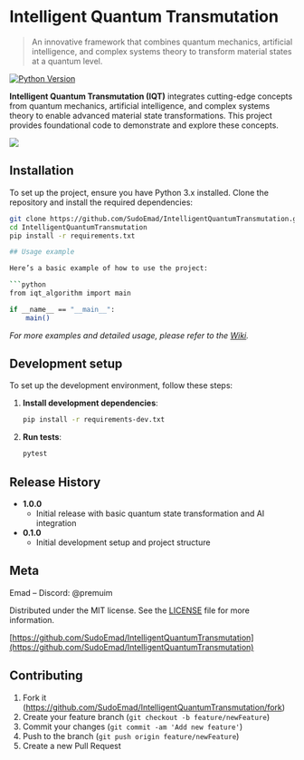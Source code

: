 # Intelligent Quantum Transmutation

> An innovative framework that combines quantum mechanics, artificial intelligence, and complex systems theory to transform material states at a quantum level.

[![Python Version][python-image]][python-url]

**Intelligent Quantum Transmutation (IQT)** integrates cutting-edge concepts from quantum mechanics, artificial intelligence, and complex systems theory to enable advanced material state transformations. This project provides foundational code to demonstrate and explore these concepts.

![](header.png)  <!-- Ensure you have a header image or remove this line -->

## Installation

To set up the project, ensure you have Python 3.x installed. Clone the repository and install the required dependencies:

```sh
git clone https://github.com/SudoEmad/IntelligentQuantumTransmutation.git
cd IntelligentQuantumTransmutation
pip install -r requirements.txt

## Usage example

Here’s a basic example of how to use the project:

```python
from iqt_algorithm import main

if __name__ == "__main__":
    main()
```

_For more examples and detailed usage, please refer to the [Wiki][wiki]._

## Development setup

To set up the development environment, follow these steps:

1. **Install development dependencies**:
    ```sh
    pip install -r requirements-dev.txt
    ```

2. **Run tests**:
    ```sh
    pytest
    ```

## Release History

* **1.0.0**
    * Initial release with basic quantum state transformation and AI integration
* **0.1.0**
    * Initial development setup and project structure

## Meta

Emad – Discord: @premuim

Distributed under the MIT license. See the [LICENSE](LICENSE) file for more information.

[https://github.com/SudoEmad/IntelligentQuantumTransmutation](https://github.com/SudoEmad/IntelligentQuantumTransmutation)

## Contributing

1. Fork it (<https://github.com/SudoEmad/IntelligentQuantumTransmutation/fork>)
2. Create your feature branch (`git checkout -b feature/newFeature`)
3. Commit your changes (`git commit -am 'Add new feature'`)
4. Push to the branch (`git push origin feature/newFeature`)
5. Create a new Pull Request

<!-- Markdown link & img dfn's -->
[python-image]: https://img.shields.io/badge/python-3.x-blue.svg
[python-url]: https://www.python.org/
[downloads-image]: https://img.shields.io/pypi/dm/your-package.svg
[downloads-url]: https://pypi.org/project/your-package/
[travis-image]: https://img.shields.io/travis/yourusername/IntelligentQuantumTransmutation/master.svg
[travis-url]: https://travis-ci.org/yourusername/IntelligentQuantumTransmutation
[wiki]: https://github.com/yourusername/IntelligentQuantumTransmutation/wiki
```
